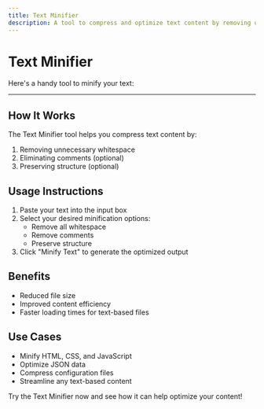 ```yaml
---
title: Text Minifier
description: A tool to compress and optimize text content by removing unnecessary characters and whitespace
---
```


# Text Minifier

Here's a handy tool to minify your text:

<TextMinifier></TextMinifier>

--- 
## How It Works

The Text Minifier tool helps you compress text content by:

1. Removing unnecessary whitespace
2. Eliminating comments (optional)
3. Preserving structure (optional)

## Usage Instructions

1. Paste your text into the input box
2. Select your desired minification options:
   - Remove all whitespace
   - Remove comments
   - Preserve structure
3. Click "Minify Text" to generate the optimized output

## Benefits

- Reduced file size
- Improved content efficiency
- Faster loading times for text-based files

## Use Cases

- Minify HTML, CSS, and JavaScript
- Optimize JSON data
- Compress configuration files
- Streamline any text-based content

Try the Text Minifier now and see how it can help optimize your content!